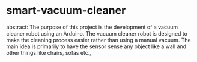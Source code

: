 # smart-vacuum-cleaner
abstract:
The purpose of this project is the development of a vacuum cleaner robot using an Arduino. The vacuum cleaner robot is designed to make the cleaning process easier rather than using a manual vacuum. The main idea is primarily to have the sensor sense any object like a wall and other things like chairs, sofas etc.,
